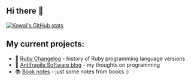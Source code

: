 ## Hi there 👋

[![Kowal's GitHub stats](https://github-readme-stats.vercel.app/api?username=kowal&theme=solarized-light&custom_title=Github-Stats&show_icons=true&count_private=true&hide=contribs)](https://github.com/anuraghazra/github-readme-stats)

## My current projects:

- :gem: [Ruby Changelog](https://rubychangelog.com) - history of Ruby programming language versions
- :page_facing_up: [Antifragile Software blog](https://marek-kowalcze.medium.com) - my thoughts on programming
- :books: [Book notes](https://kowal.github.io/book-notes) - just some notes from books :)
